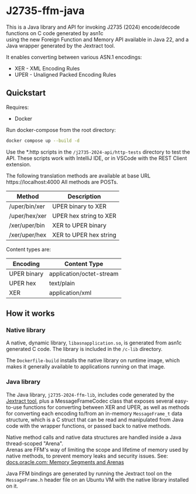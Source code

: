 # J2735-ffm-java

This is a Java library and API for invoking J2735 (2024) encode/decode functions on C code generated by asn1c  
using the new Foreign Function and Memory API available in Java 22, and a Java wrapper generated
by the Jextract tool.

It enables converting between various ASN.1 encodings:
* XER - XML Encoding Rules
* UPER - Unaligned Packed Encoding Rules

## Quickstart

Requires:

* Docker

Run docker-compose from the root directory:

```bash
docker compose up --build -d
```

Use the *.http scripts in the `/j2735-2024-api/http-tests` directory to test the API.  These scripts work with
IntelliJ IDE, or in VSCode with the REST Client extension.

The following translation methods are available at base URL https://localhost:4000 
All methods are POSTs.

| Method        | Description            |
|---------------|------------------------|
| /uper/bin/xer | UPER binary to XER     |
| /uper/hex/xer | UPER hex string to XER |
| /xer/uper/bin | XER to UPER binary     |
| /xer/uper/hex | XER to UPER hex string |

Content types are:

| Encoding    | Content Type             |
|-------------|--------------------------|
| UPER binary | application/octet-stream |
| UPER hex    | text/plain               |
| XER         | application/xml          |


## How it works

### Native library

A native, dynamic library, `libasnapplication.so`, is generated from asn1c generated C code. 
The library is included in the `/c-lib` directory.

The `Dockerfile-build` installs the native library on runtime image, which makes it
generally available to applications running on that image.

### Java library

The Java library, `j2735-2024-ffm-lib`, includes code generated by the [Jextract tool](https://github.com/openjdk/jextract), 
plus a MessageFrameCodec class that exposes several easy-to-use functions for converting between XER and UPER, as well as
methods for converting each encoding to/from an in-memory `MessageFrame_t` data structure, which is a C struct that can 
be read and manipulated from Java code with the wrapper functions, or passed back to native methods.

Native method calls and native data structures are handled inside a Java thread-scoped "Arena".  
Arenas are FFM's way of limiting the scope and lifetime of memory used by native methods, to prevent memory leaks
and security issues.
See: [docs.oracle.com: Memory Segments and Arenas](https://docs.oracle.com/en/java/javase/22/core/memory-segments-and-arenas.html#GUID-01CE34E8-7BCB-4540-92C4-E127C1F62711)

Java FFM bindings are generated by running the Jextract tool on the `MessageFrame.h` header file on an Ubuntu VM with
the native library installed on it.















